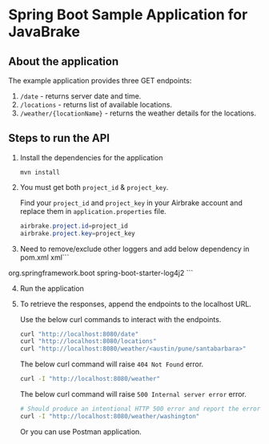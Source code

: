 # Spring Boot Sample Application for JavaBrake

## About the application

The example application provides three GET endpoints:

1. `/date` - returns server date and time.
2. `/locations` - returns list of available locations.
3. `/weather/{locationName}` - returns the weather details for the locations.

## Steps to run the API

1. Install the dependencies for the application

    ```
    mvn install
    ```

2. You must get both `project_id` & `project_key`.

    Find your `project_id` and `project_key` in your Airbrake account and replace them in `application.properties` file.

    ```java
    airbrake.project.id=project_id
    airbrake.project.key=project_key
    ```
3. Need to remove/exclude other loggers and add below dependency in pom.xml
xml```
<dependency>
<groupId>org.springframework.boot</groupId>
<artifactId>spring-boot-starter-log4j2</artifactId>
</dependency>
```

4. Run the application

5. To retrieve the responses, append the endpoints to the localhost URL.

    Use the below curl commands to interact with the endpoints. 

    ```bash
    curl "http://localhost:8080/date" 
    curl "http://localhost:8080/locations"
    curl "http://localhost:8080/weather/<austin/pune/santabarbara>"
    ```

    The below curl command will raise `404 Not Found` error.

    ```bash
    curl -I "http://localhost:8080/weather"
    ```

    The below curl command will raise `500 Internal server error` error.

    ```bash
    # Should produce an intentional HTTP 500 error and report the error to Airbrake (since `washington` is in the supported cities list but there is no data for `washington`, an `if` condition is bypassed and the `data` variable is used but not initialized)
    curl -I "http://localhost:8080/weather/washington"
    ```

    Or you can use Postman application.